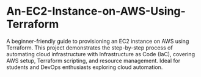 # An-EC2-Instance-on-AWS-Using-Terraform
A beginner-friendly guide to provisioning an EC2 instance on AWS using Terraform. This project demonstrates the step-by-step process of automating cloud infrastructure with Infrastructure as Code (IaC), covering AWS setup, Terraform scripting, and resource management. Ideal for students and DevOps enthusiasts exploring cloud automation.
